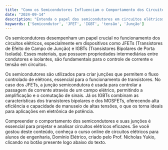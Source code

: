 ```yaml
---
title: "Como os Semicondutores Influenciam o Comportamento dos Circuitos Elétricos?"
date: "2024-09-14"
description: "Entenda o papel dos semicondutores em circuitos elétricos e como eles afetam o funcionamento de dispositivos como JFETs e IGBTs."
keywords: ['Semicondutor', 'JFET', 'IGBT', 'tensão', 'Junção']
---
```


Os semicondutores desempenham um papel crucial no funcionamento dos circuitos elétricos, especialmente em dispositivos como JFETs (Transistores de Efeito de Campo de Junção) e IGBTs (Transistores Bipolares de Porta Isolada). Esses materiais, que possuem propriedades intermediárias entre condutores e isolantes, são fundamentais para o controle de corrente e tensão em circuitos.

Os semicondutores são utilizados para criar junções que permitem o fluxo controlado de elétrons, essencial para o funcionamento de transistores. No caso dos JFETs, a junção semicondutora é usada para controlar a passagem de corrente através de um campo elétrico, permitindo a amplificação e o comutação de sinais. Já os IGBTs combinam as características dos transistores bipolares e dos MOSFETs, oferecendo alta eficiência e capacidade de manuseio de altas tensões, o que os torna ideais para aplicações em eletrônica de potência.

Compreender o comportamento dos semicondutores e suas junções é essencial para projetar e analisar circuitos elétricos eficazes. Se você gostou deste conteúdo, conheça o curso online de circuitos elétricos para alunos de engenharia, Domínio Elétrico, criado pelo Prof. Nicholas Yukio, clicando no botão presente logo abaixo do texto.